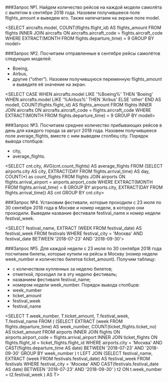 ###Запрос №1. 
Найдем количество рейсов на каждой модели самолёта с вылетом в сентябре 2018 года. Назовем получившееся поле flights_amount и выведем его. Также напечатаем на экране поле model.


<SELECT 
    aircrafts.model,
    COUNT(flights.flight_id) AS flights_amount
FROM 
    flights 
    INNER JOIN aircrafts ON aircrafts.aircraft_code = flights.aircraft_code
WHERE
    EXTRACT(MONTH FROM flights.departure_time) = 9
GROUP BY
    model>

###Запрос №2. 
Посчитаем отправленные в сентябре рейсы самолётов следующих моделей:
- Boeing,
- Airbus,
- другие (“other”).
Назовем получившуюся переменную flights_amount и выведите её значение на экран.


<SELECT 
    CASE WHEN
             aircrafts.model LIKE '%Boeing%' THEN
             'Boeing'
         WHEN 
             aircrafts.model LIKE '%Airbus%' THEN
             'Airbus'
         ELSE
             'other'
         END AS modell,
    COUNT(flights.flight_id) AS flights_amount
FROM 
    flights 
    INNER JOIN aircrafts ON aircrafts.aircraft_code = flights.aircraft_code
WHERE
    EXTRACT(MONTH FROM flights.departure_time) = 9
GROUP BY
    modell>

###Запрос №3. 
Посчитаем среднее количество прибывающих рейсов в день для каждого города за август 2018 года. Назовем получившееся поле average_flights, вместе с ним выведем столбец city.
Порядок вывода столбцов:
- city,
- average_flights.


<SELECT
    cnt.city,
    AVG(cnt.count_flights) AS average_flights
FROM
    (SELECT
        airports.city AS city,
        EXTRACT(DAY FROM flights.arrival_time) AS day,
        COUNT(*) as count_flights
    FROM
        flights JOIN airports ON flights.arrival_airport = airports.airport_code
    WHERE
        EXTRACT(MONTH FROM flights.arrival_time) = 8
    GROUP BY
        airports.city,
        EXTRACT(DAY FROM flights.arrival_time)) AS cnt
GROUP BY
    cnt.city>

###Запрос №4. 
Установим фестивали, которые проходили с 23 июля по 30 сентября 2018 года в Москве и номер недели, в которую они проходили. Выведем название фестиваля festival_name и номер недели festival_week.


<SELECT
    festival_name,
    EXTRACT (WEEK FROM festival_date) AS festival_week
FROM
    festivals
WHERE
    festival_city = 'Москва' AND
    festival_date BETWEEN '2018-07-23' AND '2018-09-30'>

###Запрос №5. 
Для каждой недели с 23 июля по 30 сентября 2018 года посчитаем билеты, которые купили на рейсы в Москву (номер недели week_number и количество билетов ticket_amount). Получим таблицу:
- с количеством купленных за неделю билетов;
- отметкой, проходил ли в эту неделю фестиваль;
- названием фестиваля festival_name;
- номером недели week_number.
Порядок вывода столбцов:
- week_number
- ticket_amount
- festival_week
- festival_name


<SELECT 
    T.week_number,
    T.ticket_amount,
    T.festival_week,
    T.festival_name
FROM 
(
(SELECT
        EXTRACT (week FROM flights.departure_time) AS week_number,
        COUNT(ticket_flights.ticket_no) AS ticket_amount
    FROM
        airports
    INNER JOIN
        flights
    ON
        airports.airport_code = flights.arrival_airport
    INNER JOIN
        ticket_flights
    ON
        flights.flight_id = ticket_flights.flight_id
    WHERE
        airports.city = 'Москва'
        AND CAST(flights.departure_time AS date) BETWEEN '2018-07-23' AND '2018-09-30'
    GROUP BY
        week_number
) t
LEFT JOIN 
(SELECT
        festival_name,
        EXTRACT (week FROM festivals.festival_date) AS festival_week
    FROM
        festivals
    WHERE
        festival_city = 'Москва'
      AND CAST(festivals.festival_date AS date) BETWEEN '2018-07-23' AND '2018-09-30'
) t2 
ON 
    t.week_number = t2.festival_week
) AS T>